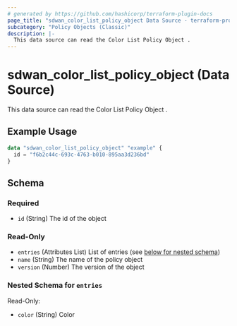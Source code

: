 ```yaml
---
# generated by https://github.com/hashicorp/terraform-plugin-docs
page_title: "sdwan_color_list_policy_object Data Source - terraform-provider-sdwan"
subcategory: "Policy Objects (Classic)"
description: |-
  This data source can read the Color List Policy Object .
---
```


# sdwan_color_list_policy_object (Data Source)

This data source can read the Color List Policy Object .

## Example Usage

```terraform
data "sdwan_color_list_policy_object" "example" {
  id = "f6b2c44c-693c-4763-b010-895aa3d236bd"
}
```

<!-- schema generated by tfplugindocs -->
## Schema

### Required

- `id` (String) The id of the object

### Read-Only

- `entries` (Attributes List) List of entries (see [below for nested schema](#nestedatt--entries))
- `name` (String) The name of the policy object
- `version` (Number) The version of the object

<a id="nestedatt--entries"></a>
### Nested Schema for `entries`

Read-Only:

- `color` (String) Color
